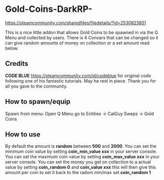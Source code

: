 # Gold-Coins-DarkRP-
https://steamcommunity.com/sharedfiles/filedetails/?id=2530823851

This is a nice little addon that allows Gold Coins to be spawned in via the Q Menu and collected by users. There is 4 Convars that can be changed so it can give random amounts of money on collection or a set amount read below.

## Credits
**CODE BLUE** https://steamcommunity.com/id/codeblue for original code following one of his fantastic tutorials. May he rest in piece. Thank you for all you gave to the community.

## How to spawn/equip
Spawn from menu: Open Q Menu go to Entities -> CatGuy Sweps -> Gold Coins

## How to use
By default the amount is **random** between **500** and **2000**.
You can set the minimum coin value by setting **coin_min_value xxx** in your server console.
You can set the maximum coin value by setting **coin_max_value xxx** in your server console.
You can set the money you get on collection to a actual value by setting **coin_random 0** and **coin_value xxx** this will then give this amount per coin to set it back to the radom min/max set **coin_random 1**
